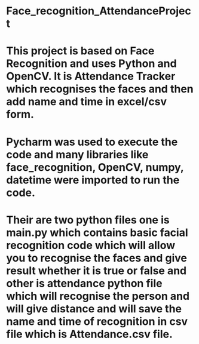 # Face_recognition_AttendanceProject
# This project is based on Face Recognition and uses Python and OpenCV. It is Attendance Tracker which recognises the faces and then add name and time in excel/csv form.
# Pycharm was used to execute the code and many libraries like face_recognition, OpenCV, numpy, datetime were imported to run the code.
# Their are two python files one is main.py which contains basic facial recognition code which will allow you to recognise the faces and give result whether it is true or false and other is attendance python file which will recognise the person and will give distance and will save the name and time of recognition in csv file which is Attendance.csv file.
